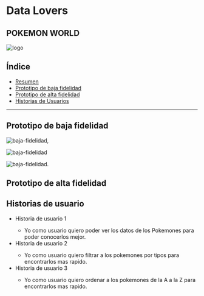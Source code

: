 # Data Lovers

## POKEMON WORLD

![logo](blob:https://web.whatsapp.com/7e64d9f5-cfe8-4871-b423-4da8c285f41a)

## Índice

* [Resumen](#resumen)
* [Prototipo de baja fidelidad](#prototipo-baja-fidelidad)
* [Prototipo de alta fidelidad](#prototipo-alta-fidelidad)
* [Historias de Usuarios](#historia-de-usuarios)


***

## Prototipo de baja fidelidad
![baja-fidelidad](blob:https://web.whatsapp.com/75528479-69cb-47bd-b416-672e98190966),

![baja-fidelidad](blob:https://web.whatsapp.com/3dbed4b5-f692-469e-9b51-b8bc8f540736)

![baja-fidelidad](blob:https://web.whatsapp.com/ad10cb4c-2f50-40f2-8525-4e2eddb7f83a).


## Prototipo de alta fidelidad


## Historias de usuario

<ul>
<li>Historia de usuario 1</li>
<ul>
<li>Yo como usuario quiero poder ver los datos de los Pokemones para poder conocerlos mejor.</li>
</ul>

<li>Historia de usuario 2</li>
<ul>
<li>Yo como usuario quiero filtrar a los pokemones por tipos para encontrarlos mas rapido.</li>
</ul>

<li>Historia de usuario 3</li>
<ul>
<li>Yo como usuario quiero ordenar a los pokemones de la A a la Z para encontrarlos mas rapido.</li>
</ul>